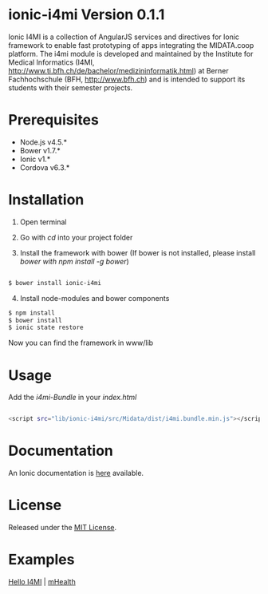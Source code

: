 
# ionic-i4mi Version 0.1.1
Ionic I4MI is a collection of AngularJS services and directives for Ionic framework to enable fast prototyping of apps integrating the MIDATA.coop platform. The i4mi module is developed and maintained by the Institute for Medical Informatics (I4MI, http://www.ti.bfh.ch/de/bachelor/medizininformatik.html) at Berner Fachhochschule (BFH, http://www.bfh.ch) and is intended to support its students with their semester projects.

# Prerequisites
- Node.js v4.5.*
- Bower v1.7.*
- Ionic v1.*
- Cordova v6.3.*


# Installation
1. Open terminal
2. Go with *cd* into your project folder

3. Install the framework with bower (If bower is not installed, please install *bower with npm install -g bower*)

```sh

$ bower install ionic-i4mi

```


4. Install node-modules and bower components
```sh
$ npm install
$ bower install
$ ionic state restore
```
Now you can find the framework in www/lib


# Usage
Add the *i4mi-Bundle* in your *index.html*

```sh

<script src="lib/ionic-i4mi/src/Midata/dist/i4mi.bundle.min.js"></script>

```

# Documentation
An Ionic documentation is <a href="https://drive.switch.ch/index.php/s/IoNNypBX4jnZTru">here</a> available.


# License
Released under the <a href="https://opensource.org/licenses/MIT">MIT License</a>.  


# Examples
<a href="https://github.com/i4mi/hello-i4mi">Hello I4MI</a> |
<a href="https://github.com/i4mi/mhealth">mHealth</a>

